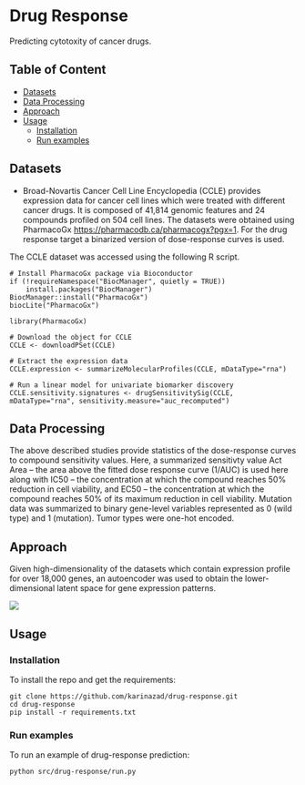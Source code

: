 # Drug Response

Predicting cytotoxity of cancer drugs.

## Table of Content
  * [Datasets](#datasets)
  * [Data Processing](#data-processing)
  * [Approach](#approach)
  * [Usage](#usage)
    + [Installation](#installation)
    + [Run examples](#run-examples)

## Datasets

* Broad-Novartis Cancer Cell Line Encyclopedia (CCLE) provides expression data for cancer cell lines which were treated with different cancer drugs. It is composed of 41,814 genomic features and 24 compounds profiled on 504 cell lines. The datasets were obtained using PharmacoGx https://pharmacodb.ca/pharmacogx?pgx=1. For the drug response target a binarized version of dose-response curves is used.

The CCLE dataset was accessed using the following R script. 

```
# Install PharmacoGx package via Bioconductor
if (!requireNamespace("BiocManager", quietly = TRUE))
    install.packages("BiocManager")
BiocManager::install("PharmacoGx")
biocLite("PharmacoGx")

library(PharmacoGx)

# Download the object for CCLE 
CCLE <- downloadPSet(CCLE) 

# Extract the expression data
CCLE.expression <- summarizeMolecularProfiles(CCLE, mDataType="rna") 

# Run a linear model for univariate biomarker discovery 
CCLE.sensitivity.signatures <- drugSensitivitySig(CCLE, mDataType="rna", sensitivity.measure="auc_recomputed")
```

## Data Processing

The above described studies provide statistics of the dose-response curves to compound sensitivity values. Here, a summarized sensitivty value Act Area – the area above the fitted dose response curve (1/AUC) is used here along with IC50 – the concentration at which the compound reaches 50% reduction in cell viability, and EC50 – the concentration at which the compound reaches 50% of its maximum reduction in cell viability. Mutation data was summarized to binary gene-level variables represented as 0 (wild type) and 1 (mutation). Tumor types were one-hot encoded. 



## Approach

Given high-dimensionality of the datasets which contain expression profile for over 18,000 genes, an autoencoder was used to obtain the lower-dimensional latent space for gene expression patterns. 

<img src="https://miro.medium.com/max/926/1*1sfunl2TIRyaoKcQIEviPA.png">

## Usage

### Installation
To install the repo and get the requirements:
```
git clone https://github.com/karinazad/drug-response.git
cd drug-response
pip install -r requirements.txt
```
### Run examples
To run an example of drug-response prediction:

```
python src/drug-response/run.py
```
                                                                               




